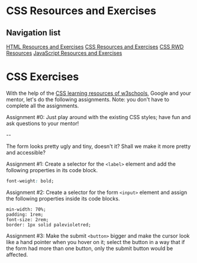 # CSS Resources and Exercises

## Navigation list

[HTML Resources and Exercises](https://github.com/mahdava/pink-programming-futurice-2020/tree/master/01_HTML)
[CSS Resources and Exercises](https://github.com/mahdava/pink-programming-futurice-2020/tree/master/02_CSS)
[CSS RWD Resources](https://github.com/mahdava/pink-programming-futurice-2020/tree/master/02b_CSS%20RWD)
[JavaScript Resources and Exercises](https://github.com/mahdava/pink-programming-futurice-2020/tree/master/03_JavaScript)

# CSS Exercises

With the help of the [CSS learning resources of w3schools](https://www.w3schools.com/css/css_intro.asp), Google and your mentor, let's do the following assignments. Note: you don't have to complete all the assignments.

Assignment #0:
Just play around with the existing CSS styles; have fun and ask questions to your mentor!

--

The form looks pretty ugly and tiny, doesn't it? Shall we make it more pretty and accessible?

Assignment #1: Create a selector for the `<label>` element and add the following properties in its code block.

```css
font-weight: bold;
```

Assignment #2: Create a selector for the form `<input>` element and assign the following properties inside its code blocks.

```
min-width: 70%;
padding: 1rem;
font-size: 2rem;
border: 1px solid palevioletred;
```

Assignment #3: Make the submit `<button>` bigger and make the cursor look like a hand pointer when you hover on it; select the button in a way that if the form had more than one button, only the submit button would be affected.
